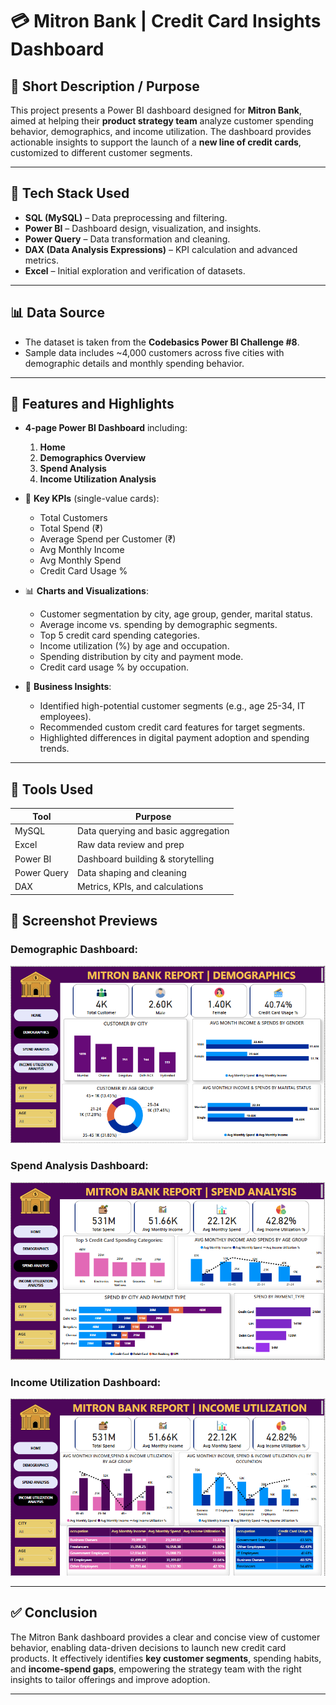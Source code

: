 # 💳 Mitron Bank | Credit Card Insights Dashboard

## 📝 Short Description / Purpose

This project presents a Power BI dashboard designed for **Mitron Bank**, aimed at helping their **product strategy team** analyze customer spending behavior, demographics, and income utilization. The dashboard provides actionable insights to support the launch of a **new line of credit cards**, customized to different customer segments.

---

## 🧰 Tech Stack Used

* **SQL (MySQL)** – Data preprocessing and filtering.
* **Power BI** – Dashboard design, visualization, and insights.
* **Power Query** – Data transformation and cleaning.
* **DAX (Data Analysis Expressions)** – KPI calculation and advanced metrics.
* **Excel** – Initial exploration and verification of datasets.

---

## 📊 Data Source

* The dataset is taken from the **Codebasics Power BI Challenge #8**.
* Sample data includes ~4,000 customers across five cities with demographic details and monthly spending behavior.

---

## 🌟 Features and Highlights

* **4-page Power BI Dashboard** including:

  1. **Home**
  2. **Demographics Overview**
  3. **Spend Analysis**
  4. **Income Utilization Analysis**

* 📌 **Key KPIs** (single-value cards):

  * Total Customers
  * Total Spend (₹)
  * Average Spend per Customer (₹)
  * Avg Monthly Income
  * Avg Monthly Spend
  * Credit Card Usage %

* 📊 **Charts and Visualizations**:

  * Customer segmentation by city, age group, gender, marital status.
  * Average income vs. spending by demographic segments.
  * Top 5 credit card spending categories.
  * Income utilization (%) by age and occupation.
  * Spending distribution by city and payment mode.
  * Credit card usage % by occupation.

* 🎯 **Business Insights**:

  * Identified high-potential customer segments (e.g., age 25-34, IT employees).
  * Recommended custom credit card features for target segments.
  * Highlighted differences in digital payment adoption and spending trends.

---

## 🔧 Tools Used

| Tool        | Purpose                             |
| ----------- | --------------------------------- |
| MySQL       | Data querying and basic aggregation|
| Excel       | Raw data review and prep           |
| Power BI    | Dashboard building & storytelling  |
| Power Query | Data shaping and cleaning          |
| DAX         | Metrics, KPIs, and calculations    |


## 📎 Screenshot Previews

### Demographic Dashboard:
![Demographic Dashboard](https://raw.githubusercontent.com/HarishPillai08/Mitron-Bank-Dashboard/main/02DEMOGRAPHIC%20SS.png)

### Spend Analysis Dashboard:
![Spend Analysis](https://raw.githubusercontent.com/HarishPillai08/Mitron-Bank-Dashboard/main/03SPEND%20ANALYSIS%20SS.png)

### Income Utilization Dashboard:
![Income Utilization](https://raw.githubusercontent.com/HarishPillai08/Mitron-Bank-Dashboard/main/04INCOME%20UTILIZATION%20ANALYSIS%20SS.png)

---

## ✅ Conclusion

The Mitron Bank dashboard provides a clear and concise view of customer behavior, enabling data-driven decisions to launch new credit card products. It effectively identifies **key customer segments**, spending habits, and **income-spend gaps**, empowering the strategy team with the right insights to tailor offerings and improve adoption.

---





